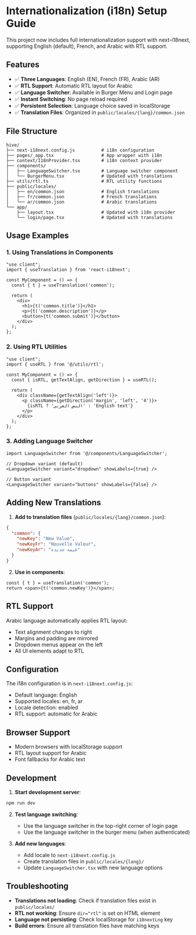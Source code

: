# Internationalization (i18n) Setup Guide

This project now includes full internationalization support with next-i18next, supporting English (default), French, and Arabic with RTL support.

## Features

- ✅ **Three Languages**: English (EN), French (FR), Arabic (AR)
- ✅ **RTL Support**: Automatic RTL layout for Arabic
- ✅ **Language Switcher**: Available in Burger Menu and Login page
- ✅ **Instant Switching**: No page reload required
- ✅ **Persistent Selection**: Language choice saved in localStorage
- ✅ **Translation Files**: Organized in `public/locales/{lang}/common.json`

## File Structure

```
hive/
├── next-i18next.config.js          # i18n configuration
├── pages/_app.tsx                  # App wrapper with i18n
├── context/I18nProvider.tsx        # i18n context provider
├── components/
│   ├── LanguageSwitcher.tsx        # Language switcher component
│   └── BurgerMenu.tsx              # Updated with translations
├── utils/rtl.ts                    # RTL utility functions
├── public/locales/
│   ├── en/common.json              # English translations
│   ├── fr/common.json              # French translations
│   └── ar/common.json              # Arabic translations
└── app/
    ├── layout.tsx                  # Updated with i18n provider
    └── login/page.tsx              # Updated with translations
```

## Usage Examples

### 1. Using Translations in Components

```tsx
"use client";
import { useTranslation } from 'react-i18next';

const MyComponent = () => {
  const { t } = useTranslation('common');
  
  return (
    <div>
      <h1>{t('common.title')}</h1>
      <p>{t('common.description')}</p>
      <button>{t('common.submit')}</button>
    </div>
  );
};
```

### 2. Using RTL Utilities

```tsx
"use client";
import { useRTL } from '@/utils/rtl';

const MyComponent = () => {
  const { isRTL, getTextAlign, getDirection } = useRTL();
  
  return (
    <div className={getTextAlign('left')}>
      <p className={getDirection('margin', 'left', '4')}>
        {isRTL ? 'النص العربي' : 'English text'}
      </p>
    </div>
  );
};
```

### 3. Adding Language Switcher

```tsx
import LanguageSwitcher from '@/components/LanguageSwitcher';

// Dropdown variant (default)
<LanguageSwitcher variant="dropdown" showLabels={true} />

// Button variant
<LanguageSwitcher variant="buttons" showLabels={false} />
```

## Adding New Translations

1. **Add to translation files** (`public/locales/{lang}/common.json`):
```json
{
  "common": {
    "newKey": "New Value",
    "newKeyFr": "Nouvelle Valeur",
    "newKeyAr": "قيمة جديدة"
  }
}
```

2. **Use in components**:
```tsx
const { t } = useTranslation('common');
return <span>{t('common.newKey')}</span>;
```

## RTL Support

Arabic language automatically applies RTL layout:
- Text alignment changes to right
- Margins and padding are mirrored
- Dropdown menus appear on the left
- All UI elements adapt to RTL

## Configuration

The i18n configuration is in `next-i18next.config.js`:
- Default language: English
- Supported locales: en, fr, ar
- Locale detection: enabled
- RTL support: automatic for Arabic

## Browser Support

- Modern browsers with localStorage support
- RTL layout support for Arabic
- Font fallbacks for Arabic text

## Development

1. **Start development server**:
```bash
npm run dev
```

2. **Test language switching**:
   - Use the language switcher in the top-right corner of login page
   - Use the language switcher in the burger menu (when authenticated)

3. **Add new languages**:
   - Add locale to `next-i18next.config.js`
   - Create translation files in `public/locales/{lang}/`
   - Update `LanguageSwitcher.tsx` with new language options

## Troubleshooting

- **Translations not loading**: Check if translation files exist in `public/locales/`
- **RTL not working**: Ensure `dir="rtl"` is set on HTML element
- **Language not persisting**: Check localStorage for `i18nextLng` key
- **Build errors**: Ensure all translation files have matching keys
